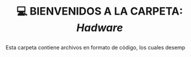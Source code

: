 # <p align="center"> 💻 BIENVENIDOS A LA CARPETA: *Hadware*</p>
<p align="justify">
Esta carpeta contiene archivos en formato de código, los cuales desemp
</p>








